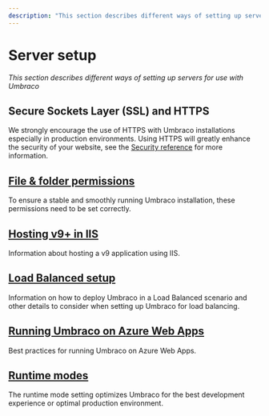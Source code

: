 ```yaml
---
description: "This section describes different ways of setting up servers for use with Umbraco"
---
```


# Server setup

*This section describes different ways of setting up servers for use with Umbraco*

## Secure Sockets Layer (SSL) and HTTPS

We strongly encourage the use of HTTPS with Umbraco installations especially in production environments. Using HTTPS will greatly enhance the security of your website, see the [Security reference](../../../reference/security/README.md) for more information.

## [File & folder permissions](permissions.md)

To ensure a stable and smoothly running Umbraco installation, these permissions need to be set correctly.

## [Hosting v9+ in IIS](iis.md)

Information about hosting a v9 application using IIS.

## [Load Balanced setup](load-balancing/README.md)

Information on how to deploy Umbraco in a Load Balanced scenario and other details to consider when setting up Umbraco for load balancing.

## [Running Umbraco on Azure Web Apps](azure-web-apps.md)

Best practices for running Umbraco on Azure Web Apps.

## [Runtime modes](runtime-modes.md)

The runtime mode setting optimizes Umbraco for the best development experience or optimal production environment.
